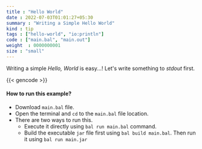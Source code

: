 ```yaml
---
title : "Hello World"
date : 2022-07-03T01:01:27+05:30
summary : "Writing a Simple Hello World"
kind : tip 
tags : ["hello-world", "io:println"] 
code : ["main.bal", "main.out"] 
weight  : 0000000001 
size : "small" 
---
```

Writing a simple *Hello, World* is easy...! Let's write something to *stdout* first.

{{< gencode >}}

#### How to run this example?

- Download `main.bal` file.
- Open the terminal and `cd` to the `main.bal` file location.
- There are two ways to run this.
  - Execute it directly using `bal run main.bal` command.
  - Build the executable `jar` file first using `bal build main.bal`. Then run it using `bal run main.jar`  

